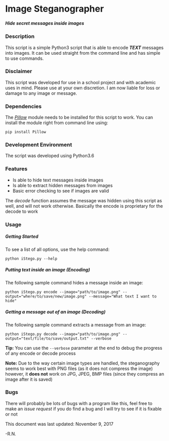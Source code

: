 # Image Steganographer
##### Hide secret messages inside images

### **Description**
This script is a simple Python3 script that is able to encode **_TEXT_** messages into images. It can be used straight from the command line and has simple to use commands.

### **Disclaimer**
This script was developed for use in a school project and with academic uses in mind. Please use at your own discretion. I am now liable for loss or damage to any image or message.

### **Dependencies**
The *[Pillow](https://wp.stolaf.edu/it/installing-pil-pillow-cimage-on-windows-and-mac/)* module needs to be installed for this script to work. You can install the module right from command line using:
```
pip install Pillow
``` 

### **Development Environment**
The script was developed using Python3.6

### **Features**
- Is able to hide text messages inside images
- Is able to extract hidden messages from images
- Basic error checking to see if images are valid

The *decode* function assumes the message was hidden using this script as well, and will not work otherwise.
Basically the encode is proprietary for the decode to work

### **Usage**
##### Getting Started
To see a list of all options, use the help command:
```
python iStego.py --help
```

##### Putting text inside an image (*Encoding*)
The following sample command hides a message inside an image:
```
python iStego.py encode --image="path/to/image.png" --output="where/to/save/new/image.png" --message="What text I want to hide"
```

##### Getting a message out of an image (*Decoding*)
The following sample command extracts a message from an image:
```
python iStego.py decode --image="path/to/image.png" --output="text/file/to/save/output.txt" --verbose
```
**Tip:** You can use the `--verbose` parameter at the end to debug the progress of any encode or decode process

**Note:**
Due to the way certain image types are handled, the steganography seems to work best with PNG files (as it does not compress the image) however, it **does not** work on JPG, JPEG, BMP files (since they compress an image after it is saved)

### **Bugs**
There will probably be lots of bugs with a program like this, feel free to make an *issue request* if you do find a bug and I will try to see if it is fixable or not


This document was last updated: November 9, 2017

-R.N.